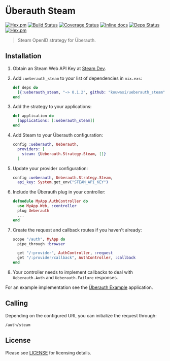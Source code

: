 # Überauth Steam

[![Hex.pm](https://img.shields.io/hexpm/v/ueberauth_steam.svg "Hex")](https://hex.pm/packages/ueberauth_steam)
[![Build Status](https://travis-ci.org/shinyscorpion/ueberauth_steam.svg?branch=master)](https://travis-ci.org/shinyscorpion/ueberauth_steam)
[![Coverage Status](https://coveralls.io/repos/github/shinyscorpion/ueberauth_steam/badge.svg?branch=master)](https://coveralls.io/github/shinyscorpion/ueberauth_steam?branch=master)
[![Inline docs](http://inch-ci.org/github/shinyscorpion/ueberauth_steam.svg?branch=master)](http://inch-ci.org/github/shinyscorpion/ueberauth_steam)
[![Deps Status](https://beta.hexfaktor.org/badge/all/github/shinyscorpion/ueberauth_steam.svg)](https://beta.hexfaktor.org/github/shinyscorpion/ueberauth_steam)
[![Hex.pm](https://img.shields.io/hexpm/l/ueberauth_steam.svg "License")](LICENSE)

> Steam OpenID strategy for Überauth.

## Installation

1. Obtain an Steam Web API Key at [Steam Dev](https://steamcommunity.com/login/home/?goto=%2Fdev%2Fapikey).

1. Add `:ueberauth_steam` to your list of dependencies in `mix.exs`:

    ```elixir
    def deps do
      [{:ueberauth_steam, "~> 0.1.2", github: "kouwasi/ueberauth_steam"},]
    end
    ```

1. Add the strategy to your applications:

    ```elixir
    def application do
      [applications: [:ueberauth_steam]]
    end
    ```

1. Add Steam to your Überauth configuration:

    ```elixir
    config :ueberauth, Ueberauth,
      providers: [
        steam: {Ueberauth.Strategy.Steam, []}
      ]
    ```

1.  Update your provider configuration:

    ```elixir
    config :ueberauth, Ueberauth.Strategy.Steam,
      api_key: System.get_env("STEAM_API_KEY")
    ```

1.  Include the Überauth plug in your controller:

    ```elixir
    defmodule MyApp.AuthController do
      use MyApp.Web, :controller
      plug Ueberauth
      ...
    end
    ```

1.  Create the request and callback routes if you haven't already:

    ```elixir
    scope "/auth", MyApp do
      pipe_through :browser

      get "/:provider", AuthController, :request
      get "/:provider/callback", AuthController, :callback
    end
    ```

1. Your controller needs to implement callbacks to deal with `Ueberauth.Auth` and `Ueberauth.Failure` responses.

For an example implementation see the [Überauth Example](https://github.com/ueberauth/ueberauth_example) application.

## Calling

Depending on the configured URL you can initialize the request through:

    /auth/steam

## License

Please see [LICENSE](LICENSE) for licensing details.
